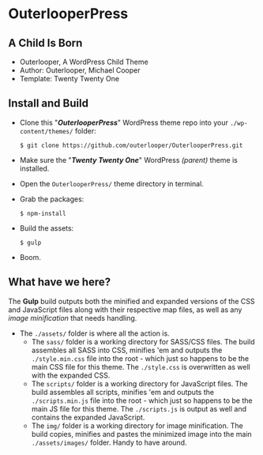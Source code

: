 # OuterlooperPress

## A Child Is Born

- Outerlooper, A WordPress Child Theme
- Author: Outerlooper, Michael Cooper
- Template: Twenty Twenty One

## Install and Build

- Clone this "***OuterlooperPress***" WordPress theme repo into your `./wp-content/themes/` folder:

    `$ git clone https://github.com/outerlooper/OuterlooperPress.git`

- Make sure the "***Twenty Twenty One***" WordPress *(parent)* theme is installed.
- Open the `OuterlooperPress/` theme directory in terminal.
- Grab the packages:

    `$ npm-install`

- Build the assets:

    `$ gulp`

- Boom.

## What have we here?

The **Gulp** build outputs both the minified and expanded versions of the CSS and JavaScript files along with their respective map files, as well as any *image minification* that needs handling.

- The `./assets/` folder is where all the action is.
  - The `sass/` folder is a working directory for SASS/CSS files. The build assembles all SASS into CSS, minifies 'em and outputs the `./style.min.css` file into the root - which just so happens to be the main CSS file for this theme. The `./style.css` is overwritten as well with the expanded CSS.
  - The `scripts/` folder is a working directory for JavaScript files. The build assembles all scripts, minifies 'em and outputs the `./scripts.min.js` file into the root - which just so happens to be the main JS file for this theme. The `./scripts.js` is output as well and contains the expanded JavaScript.
  - The `img/` folder is a working directory for image minification. The build copies, minifies and pastes the minimized image into the main `./assets/images/` folder. Handy to have around.

